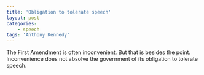 ```yaml
---
title: 'Obligation to tolerate speech'
layout: post
categories:
    - speech
tags: 'Anthony Kennedy'
---
```


The First Amendment is often inconvenient. But that is besides the point. Inconvenience does not absolve the government of its obligation to tolerate speech.